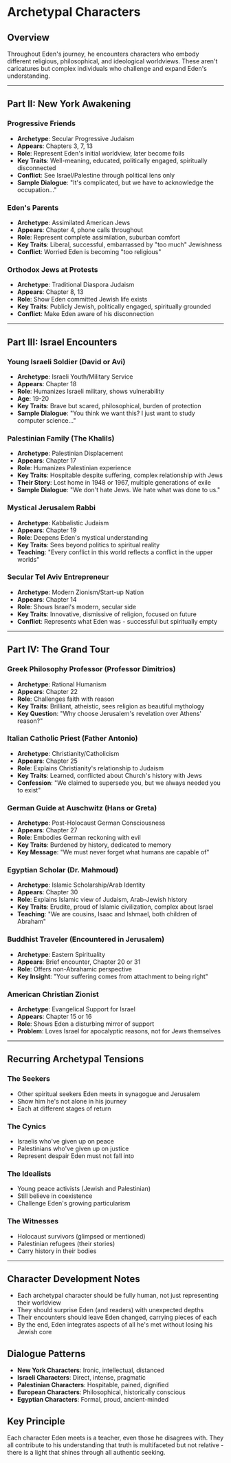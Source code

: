 # Archetypal Characters

## Overview
Throughout Eden's journey, he encounters characters who embody different religious, philosophical, and ideological worldviews. These aren't caricatures but complex individuals who challenge and expand Eden's understanding.

---

## Part II: New York Awakening

### Progressive Friends
- **Archetype**: Secular Progressive Judaism
- **Appears**: Chapters 3, 7, 13
- **Role**: Represent Eden's initial worldview, later become foils
- **Key Traits**: Well-meaning, educated, politically engaged, spiritually disconnected
- **Conflict**: See Israel/Palestine through political lens only
- **Sample Dialogue**: "It's complicated, but we have to acknowledge the occupation..."

### Eden's Parents
- **Archetype**: Assimilated American Jews
- **Appears**: Chapter 4, phone calls throughout
- **Role**: Represent complete assimilation, suburban comfort
- **Key Traits**: Liberal, successful, embarrassed by "too much" Jewishness
- **Conflict**: Worried Eden is becoming "too religious"

### Orthodox Jews at Protests
- **Archetype**: Traditional Diaspora Judaism
- **Appears**: Chapter 8, 13
- **Role**: Show Eden committed Jewish life exists
- **Key Traits**: Publicly Jewish, politically engaged, spiritually grounded
- **Conflict**: Make Eden aware of his disconnection

---

## Part III: Israel Encounters

### Young Israeli Soldier (David or Avi)
- **Archetype**: Israeli Youth/Military Service
- **Appears**: Chapter 18
- **Role**: Humanizes Israeli military, shows vulnerability
- **Age**: 19-20
- **Key Traits**: Brave but scared, philosophical, burden of protection
- **Sample Dialogue**: "You think we want this? I just want to study computer science..."

### Palestinian Family (The Khalils)
- **Archetype**: Palestinian Displacement
- **Appears**: Chapter 17
- **Role**: Humanizes Palestinian experience
- **Key Traits**: Hospitable despite suffering, complex relationship with Jews
- **Their Story**: Lost home in 1948 or 1967, multiple generations of exile
- **Sample Dialogue**: "We don't hate Jews. We hate what was done to us."

### Mystical Jerusalem Rabbi
- **Archetype**: Kabbalistic Judaism
- **Appears**: Chapter 19
- **Role**: Deepens Eden's mystical understanding
- **Key Traits**: Sees beyond politics to spiritual reality
- **Teaching**: "Every conflict in this world reflects a conflict in the upper worlds"

### Secular Tel Aviv Entrepreneur
- **Archetype**: Modern Zionism/Start-up Nation
- **Appears**: Chapter 14
- **Role**: Shows Israel's modern, secular side
- **Key Traits**: Innovative, dismissive of religion, focused on future
- **Conflict**: Represents what Eden was - successful but spiritually empty

---

## Part IV: The Grand Tour

### Greek Philosophy Professor (Professor Dimitrios)
- **Archetype**: Rational Humanism
- **Appears**: Chapter 22
- **Role**: Challenges faith with reason
- **Key Traits**: Brilliant, atheistic, sees religion as beautiful mythology
- **Key Question**: "Why choose Jerusalem's revelation over Athens' reason?"

### Italian Catholic Priest (Father Antonio)
- **Archetype**: Christianity/Catholicism
- **Appears**: Chapter 25
- **Role**: Explains Christianity's relationship to Judaism
- **Key Traits**: Learned, conflicted about Church's history with Jews
- **Confession**: "We claimed to supersede you, but we always needed you to exist"

### German Guide at Auschwitz (Hans or Greta)
- **Archetype**: Post-Holocaust German Consciousness
- **Appears**: Chapter 27
- **Role**: Embodies German reckoning with evil
- **Key Traits**: Burdened by history, dedicated to memory
- **Key Message**: "We must never forget what humans are capable of"

### Egyptian Scholar (Dr. Mahmoud)
- **Archetype**: Islamic Scholarship/Arab Identity
- **Appears**: Chapter 30
- **Role**: Explains Islamic view of Judaism, Arab-Jewish history
- **Key Traits**: Erudite, proud of Islamic civilization, complex about Israel
- **Teaching**: "We are cousins, Isaac and Ishmael, both children of Abraham"

### Buddhist Traveler (Encountered in Jerusalem)
- **Archetype**: Eastern Spirituality
- **Appears**: Brief encounter, Chapter 20 or 31
- **Role**: Offers non-Abrahamic perspective
- **Key Insight**: "Your suffering comes from attachment to being right"

### American Christian Zionist
- **Archetype**: Evangelical Support for Israel
- **Appears**: Chapter 15 or 16
- **Role**: Shows Eden a disturbing mirror of support
- **Problem**: Loves Israel for apocalyptic reasons, not for Jews themselves

---

## Recurring Archetypal Tensions

### The Seekers
- Other spiritual seekers Eden meets in synagogue and Jerusalem
- Show him he's not alone in his journey
- Each at different stages of return

### The Cynics
- Israelis who've given up on peace
- Palestinians who've given up on justice
- Represent despair Eden must not fall into

### The Idealists
- Young peace activists (Jewish and Palestinian)
- Still believe in coexistence
- Challenge Eden's growing particularism

### The Witnesses
- Holocaust survivors (glimpsed or mentioned)
- Palestinian refugees (their stories)
- Carry history in their bodies

---

## Character Development Notes

- Each archetypal character should be fully human, not just representing their worldview
- They should surprise Eden (and readers) with unexpected depths
- Their encounters should leave Eden changed, carrying pieces of each
- By the end, Eden integrates aspects of all he's met without losing his Jewish core

## Dialogue Patterns

- **New York Characters**: Ironic, intellectual, distanced
- **Israeli Characters**: Direct, intense, pragmatic
- **Palestinian Characters**: Hospitable, pained, dignified
- **European Characters**: Philosophical, historically conscious
- **Egyptian Characters**: Formal, proud, ancient-minded

## Key Principle

Each character Eden meets is a teacher, even those he disagrees with. They all contribute to his understanding that truth is multifaceted but not relative - there is a light that shines through all authentic seeking.